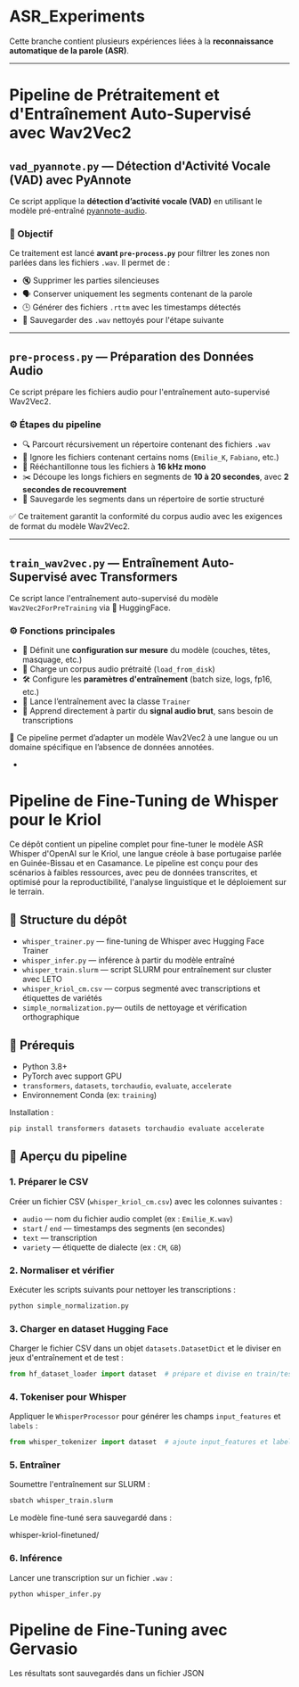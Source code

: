 # ASR_Experiments
Cette branche contient plusieurs expériences liées à la **reconnaissance automatique de la parole (ASR)**.

---
# Pipeline de Prétraitement et d'Entraînement Auto-Supervisé avec Wav2Vec2

## `vad_pyannote.py` — Détection d'Activité Vocale (VAD) avec PyAnnote

Ce script applique la **détection d’activité vocale (VAD)** en utilisant le modèle pré-entraîné [pyannote-audio](https://github.com/pyannote/pyannote-audio).

### 🎯 Objectif

Ce traitement est lancé **avant `pre-process.py`** pour filtrer les zones non parlées dans les fichiers `.wav`. Il permet de :

- 🔇 Supprimer les parties silencieuses
- 🗣️ Conserver uniquement les segments contenant de la parole
- 🕒 Générer des fichiers `.rttm` avec les timestamps détectés
- 💾 Sauvegarder des `.wav` nettoyés pour l'étape suivante

---

## `pre-process.py` — Préparation des Données Audio

Ce script prépare les fichiers audio pour l'entraînement auto-supervisé Wav2Vec2.

### ⚙️ Étapes du pipeline

- 🔍 Parcourt récursivement un répertoire contenant des fichiers `.wav`
- 🚫 Ignore les fichiers contenant certains noms (`Emilie_K`, `Fabiano`, etc.)
- 🔄 Rééchantillonne tous les fichiers à **16 kHz mono**
- ✂️ Découpe les longs fichiers en segments de **10 à 20 secondes**, avec **2 secondes de recouvrement**
- 💾 Sauvegarde les segments dans un répertoire de sortie structuré

✅ Ce traitement garantit la conformité du corpus audio avec les exigences de format du modèle Wav2Vec2.

---

## `train_wav2vec.py` — Entraînement Auto-Supervisé avec Transformers

Ce script lance l'entraînement auto-supervisé du modèle `Wav2Vec2ForPreTraining` via 🤗 HuggingFace.

### ⚙️ Fonctions principales

- 📐 Définit une **configuration sur mesure** du modèle (couches, têtes, masquage, etc.)
- 📂 Charge un corpus audio prétraité (`load_from_disk`)
- 🛠️ Configure les **paramètres d'entraînement** (batch size, logs, fp16, etc.)
- 🚀 Lance l’entraînement avec la classe `Trainer`
- 🧠 Apprend directement à partir du **signal audio brut**, sans besoin de transcriptions

🎯 Ce pipeline permet d’adapter un modèle Wav2Vec2 à une langue ou un domaine spécifique en l’absence de données annotées.

- 

# Pipeline de Fine-Tuning de Whisper pour le Kriol

Ce dépôt contient un pipeline complet pour fine-tuner le modèle ASR Whisper d'OpenAI sur le Kriol, une langue créole à base portugaise parlée en Guinée-Bissau et en Casamance. Le pipeline est conçu pour des scénarios à faibles ressources, avec peu de données transcrites, et optimisé pour la reproductibilité, l'analyse linguistique et le déploiement sur le terrain.

## 📁 Structure du dépôt

- `whisper_trainer.py` — fine-tuning de Whisper avec Hugging Face Trainer
- `whisper_infer.py` — inférence à partir du modèle entraîné
- `whisper_train.slurm` — script SLURM pour entraînement sur cluster avec LETO
- `whisper_kriol_cm.csv` — corpus segmenté avec transcriptions et étiquettes de variétés
- `simple_normalization.py`— outils de nettoyage et vérification orthographique

## 🧠 Prérequis

- Python 3.8+
- PyTorch avec support GPU
- `transformers`, `datasets`, `torchaudio`, `evaluate`, `accelerate`
- Environnement Conda (ex: `training`)

Installation :
```bash
pip install transformers datasets torchaudio evaluate accelerate

```

## 🔄 Aperçu du pipeline

### 1. Préparer le CSV

Créer un fichier CSV (`whisper_kriol_cm.csv`) avec les colonnes suivantes :

- `audio` — nom du fichier audio complet (ex : `Emilie_K.wav`)
- `start` / `end` — timestamps des segments (en secondes)
- `text` — transcription
- `variety` — étiquette de dialecte (ex : `CM`, `GB`)

### 2. Normaliser et vérifier

Exécuter les scripts suivants pour nettoyer les transcriptions :

```bash
python simple_normalization.py

```

### 3. Charger en dataset Hugging Face

Charger le fichier CSV dans un objet `datasets.DatasetDict` et le diviser en jeux d'entraînement et de test :

```python
from hf_dataset_loader import dataset  # prépare et divise en train/test

```

### 4. Tokeniser pour Whisper

Appliquer le `WhisperProcessor` pour générer les champs `input_features` et `labels` :

```python
from whisper_tokenizer import dataset  # ajoute input_features et labels
```
### 5. Entraîner

Soumettre l'entraînement sur SLURM :

```bash
sbatch whisper_train.slurm
```

Le modèle fine-tuné sera sauvegardé dans :

whisper-kriol-finetuned/

### 6. Inférence

Lancer une transcription sur un fichier `.wav` :

```bash
python whisper_infer.py
```

# Pipeline de Fine-Tuning avec Gervasio

Les résultats sont sauvegardés dans un fichier JSON




